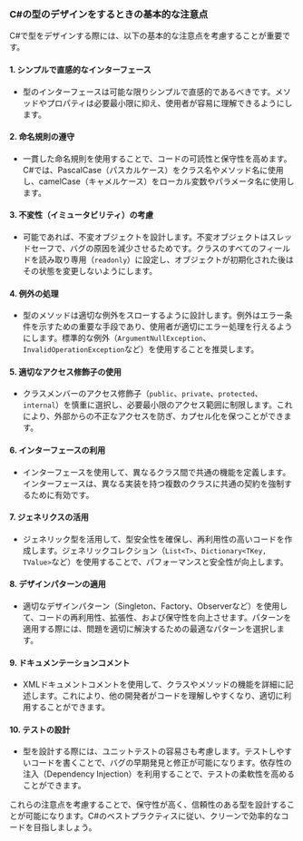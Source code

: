 ### C#の型のデザインをするときの基本的な注意点

C#で型をデザインする際には、以下の基本的な注意点を考慮することが重要です。

#### 1. シンプルで直感的なインターフェース
- 型のインターフェースは可能な限りシンプルで直感的であるべきです。メソッドやプロパティは必要最小限に抑え、使用者が容易に理解できるようにします。

#### 2. 命名規則の遵守
- 一貫した命名規則を使用することで、コードの可読性と保守性を高めます。C#では、PascalCase（パスカルケース）をクラス名やメソッド名に使用し、camelCase（キャメルケース）をローカル変数やパラメータ名に使用します。

#### 3. 不変性（イミュータビリティ）の考慮
- 可能であれば、不変オブジェクトを設計します。不変オブジェクトはスレッドセーフで、バグの原因を減少させるためです。クラスのすべてのフィールドを読み取り専用（`readonly`）に設定し、オブジェクトが初期化された後はその状態を変更しないようにします。

#### 4. 例外の処理
- 型のメソッドは適切な例外をスローするように設計します。例外はエラー条件を示すための重要な手段であり、使用者が適切にエラー処理を行えるようにします。標準的な例外（`ArgumentNullException`、`InvalidOperationException`など）を使用することを推奨します。

#### 5. 適切なアクセス修飾子の使用
- クラスメンバーのアクセス修飾子（`public`、`private`、`protected`、`internal`）を慎重に選択し、必要最小限のアクセス範囲に制限します。これにより、外部からの不正なアクセスを防ぎ、カプセル化を保つことができます。

#### 6. インターフェースの利用
- インターフェースを使用して、異なるクラス間で共通の機能を定義します。インターフェースは、異なる実装を持つ複数のクラスに共通の契約を強制するために有効です。

#### 7. ジェネリクスの活用
- ジェネリック型を活用して、型安全性を確保し、再利用性の高いコードを作成します。ジェネリックコレクション（`List<T>`、`Dictionary<TKey, TValue>`など）を使用することで、パフォーマンスと安全性が向上します。

#### 8. デザインパターンの適用
- 適切なデザインパターン（Singleton、Factory、Observerなど）を使用して、コードの再利用性、拡張性、および保守性を向上させます。パターンを適用する際には、問題を適切に解決するための最適なパターンを選択します。

#### 9. ドキュメンテーションコメント
- XMLドキュメントコメントを使用して、クラスやメソッドの機能を詳細に記述します。これにより、他の開発者がコードを理解しやすくなり、適切に利用することができます。

#### 10. テストの設計
- 型を設計する際には、ユニットテストの容易さも考慮します。テストしやすいコードを書くことで、バグの早期発見と修正が可能になります。依存性の注入（Dependency Injection）を利用することで、テストの柔軟性を高めることができます。

これらの注意点を考慮することで、保守性が高く、信頼性のある型を設計することが可能になります。C#のベストプラクティスに従い、クリーンで効率的なコードを目指しましょう。
